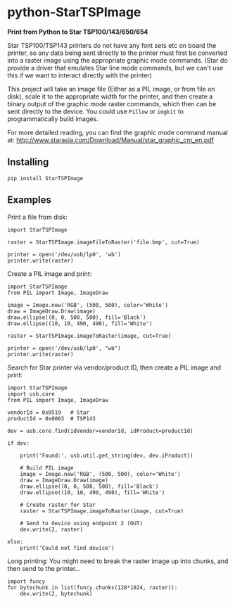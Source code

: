 # python-StarTSPImage

**Print from Python to Star TSP100/143/650/654**

Star TSP100/TSP143 printers do not have any font sets etc on board the printer, so any data being sent directly to the printer must first be converted into a raster image using the appropriate graphic mode commands. (Star do provide a driver that emulates Star line mode commands, but we can't use this if we want to interact directly with the printer)

This project will take an image file (Either as a PIL image, or from file on disk), scale it to the appropriate width for the printer, and then create a binary output of the graphic mode raster commands, which then can be sent directly to the device. You could use `Pillow` or `imgkit` to programmatically build images.

For more detailed reading, you can find the graphic mode command manual at: http://www.starasia.com/Download/Manual/star_graphic_cm_en.pdf

## Installing
`pip install StarTSPImage`

## Examples

Print a file from disk:
```
import StarTSPImage

raster = StarTSPImage.imageFileToRaster('file.bmp', cut=True)

printer = open('/dev/usb/lp0', 'wb')
printer.write(raster)
```


Create a PIL image and print:
```
import StarTSPImage
from PIL import Image, ImageDraw

image = Image.new('RGB', (500, 500), color='White')
draw = ImageDraw.Draw(image)
draw.ellipse((0, 0, 500, 500), fill='Black')
draw.ellipse((10, 10, 490, 490), fill='White')

raster = StarTSPImage.imageToRaster(image, cut=True)

printer = open('/dev/usb/lp0', "wb")
printer.write(raster)
```

Search for Star printer via vendor/product ID, then create a PIL image and print:
```
import StarTSPImage
import usb.core
from PIL import Image, ImageDraw

vendorId = 0x0519   # Star
productId = 0x0003  # TSP143

dev = usb.core.find(idVendor=vendorId, idProduct=productId)

if dev:

    print('Found:', usb.util.get_string(dev, dev.iProduct))

    # Build PIL image
    image = Image.new('RGB', (500, 500), color='White')
    draw = ImageDraw.Draw(image)
    draw.ellipse((0, 0, 500, 500), fill='Black')
    draw.ellipse((10, 10, 490, 490), fill='White')

    # Create raster for Star
    raster = StarTSPImage.imageToRaster(image, cut=True)

    # Send to device using endpoint 2 (OUT)
    dev.write(2, raster)

else:
    print('Could not find device')
```


Long printing:
You might need to break the raster image up into chunks, and then send to the printer...
```
import funcy
for bytechunk in list(funcy.chunks(128*1024, raster)): 
    dev.write(2, bytechunk)
```
